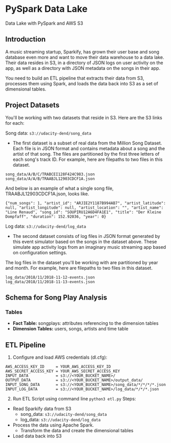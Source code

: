 # PySpark Data Lake
Data Lake with PySpark and AWS S3

## Introduction
A music streaming startup, Sparkify, has grown their user base and song database even more and want to move their data warehouse to a data lake. Their data resides in S3, in a directory of JSON logs on user activity on the app, as well as a directory with JSON metadata on the songs in their app.

You need to build an ETL pipeline that extracts their data from S3, processes them using Spark, and loads the data back into S3 as a set of dimensional tables.

## Project Datasets
You'll be working with two datasets that reside in S3. Here are the S3 links for each:

Song data: ```s3://udacity-dend/song_data```
- The first dataset is a subset of real data from the Million Song Dataset. Each file is in JSON format and contains metadata about a song and the artist of that song. The files are partitioned by the first three letters of each song's track ID. For example, here are filepaths to two files in this dataset.
```
song_data/A/B/C/TRABCEI128F424C983.json
song_data/A/A/B/TRAABJL12903CDCF1A.json
```
And below is an example of what a single song file, TRAABJL12903CDCF1A.json, looks like.
```
{"num_songs": 1, "artist_id": "ARJIE2Y1187B994AB7", "artist_latitude": null, "artist_longitude": null, "artist_location": "", "artist_name": "Line Renaud", "song_id": "SOUPIRU12A6D4FA1E1", "title": "Der Kleine Dompfaff", "duration": 152.92036, "year": 0}
```

Log data: ```s3://udacity-dend/log_data```
- The second dataset consists of log files in JSON format generated by this event simulator based on the songs in the dataset above. These simulate app activity logs from an imaginary music streaming app based on configuration settings.

The log files in the dataset you'll be working with are partitioned by year and month. For example, here are filepaths to two files in this dataset.
```
log_data/2018/11/2018-11-12-events.json
log_data/2018/11/2018-11-13-events.json
```
    
## Schema for Song Play Analysis

### Tables
- **Fact Table:** songplays: attributes referencing to the dimension tables
- **Dimension Tables:** users, songs, artists and time table

## ETL Pipeline
1. Configure and load AWS credentials (dl.cfg):
```
AWS_ACCESS_KEY_ID     = YOUR_AWS_ACCESS_KEY_ID
AWS_SECRET_ACCESS_KEY = YOUR_AWS_SECRET_ACCESS_KEY
INPUT_DATA            = s3://<YOUR_BUCKET_NAME>/
OUTPUT_DATA           = s3://<YOUR_BUCKET_NAME>/output_data/
INPUT_SONG_DATA       = s3://<YOUR_BUCKET_NAME>/song_data/*/*/*/*.json
INPUT_LOG_DATA        = s3://<YOUR_BUCKET_NAME>/log_data/*/*/*.json
```

2. Run ETL Script using command line ```python3 etl.py```
Steps:
- Read Sparkify data from S3
    - song_data: ```s3://udacity-dend/song_data```
    - log_data: ```s3://udacity-dend/log_data```
- Process the data using Apache Spark.
    - Transform the data and create the dimensional tables
- Load data back into S3